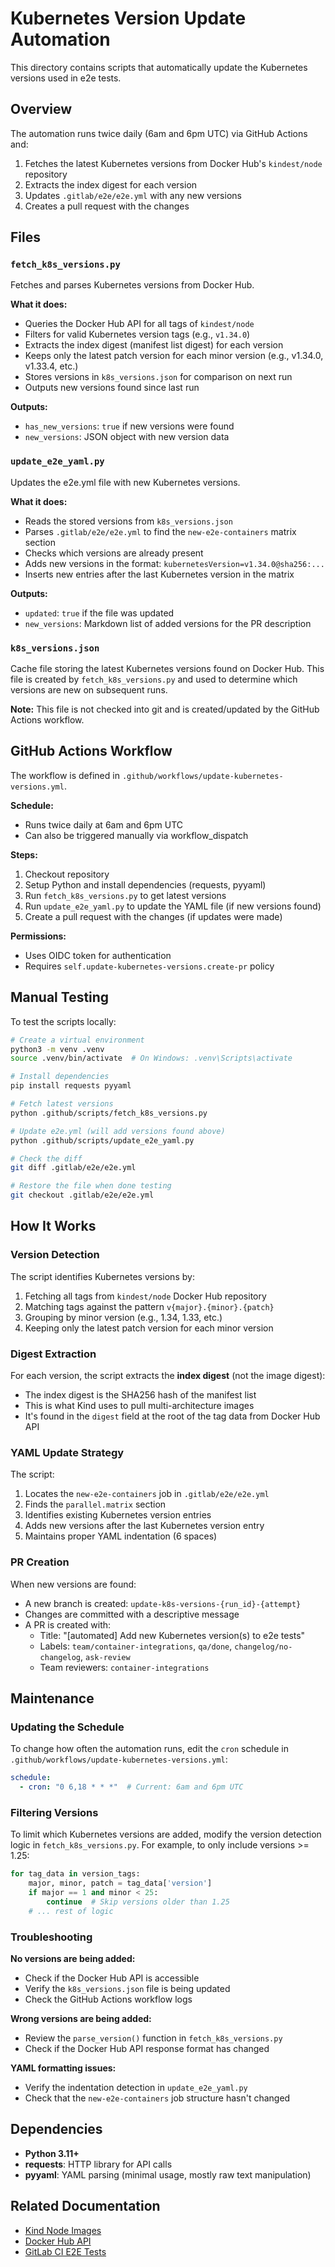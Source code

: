 # Kubernetes Version Update Automation

This directory contains scripts that automatically update the Kubernetes versions used in e2e tests.

## Overview

The automation runs twice daily (6am and 6pm UTC) via GitHub Actions and:
1. Fetches the latest Kubernetes versions from Docker Hub's `kindest/node` repository
2. Extracts the index digest for each version
3. Updates `.gitlab/e2e/e2e.yml` with any new versions
4. Creates a pull request with the changes

## Files

### `fetch_k8s_versions.py`
Fetches and parses Kubernetes versions from Docker Hub.

**What it does:**
- Queries the Docker Hub API for all tags of `kindest/node`
- Filters for valid Kubernetes version tags (e.g., `v1.34.0`)
- Extracts the index digest (manifest list digest) for each version
- Keeps only the latest patch version for each minor version (e.g., v1.34.0, v1.33.4, etc.)
- Stores versions in `k8s_versions.json` for comparison on next run
- Outputs new versions found since last run

**Outputs:**
- `has_new_versions`: `true` if new versions were found
- `new_versions`: JSON object with new version data

### `update_e2e_yaml.py`
Updates the e2e.yml file with new Kubernetes versions.

**What it does:**
- Reads the stored versions from `k8s_versions.json`
- Parses `.gitlab/e2e/e2e.yml` to find the `new-e2e-containers` matrix section
- Checks which versions are already present
- Adds new versions in the format: `kubernetesVersion=v1.34.0@sha256:...`
- Inserts new entries after the last Kubernetes version in the matrix

**Outputs:**
- `updated`: `true` if the file was updated
- `new_versions`: Markdown list of added versions for the PR description

### `k8s_versions.json`
Cache file storing the latest Kubernetes versions found on Docker Hub. This file is created by `fetch_k8s_versions.py` and used to determine which versions are new on subsequent runs.

**Note:** This file is not checked into git and is created/updated by the GitHub Actions workflow.

## GitHub Actions Workflow

The workflow is defined in `.github/workflows/update-kubernetes-versions.yml`.

**Schedule:**
- Runs twice daily at 6am and 6pm UTC
- Can also be triggered manually via workflow_dispatch

**Steps:**
1. Checkout repository
2. Setup Python and install dependencies (requests, pyyaml)
3. Run `fetch_k8s_versions.py` to get latest versions
4. Run `update_e2e_yaml.py` to update the YAML file (if new versions found)
5. Create a pull request with the changes (if updates were made)

**Permissions:**
- Uses OIDC token for authentication
- Requires `self.update-kubernetes-versions.create-pr` policy

## Manual Testing

To test the scripts locally:

```bash
# Create a virtual environment
python3 -m venv .venv
source .venv/bin/activate  # On Windows: .venv\Scripts\activate

# Install dependencies
pip install requests pyyaml

# Fetch latest versions
python .github/scripts/fetch_k8s_versions.py

# Update e2e.yml (will add versions found above)
python .github/scripts/update_e2e_yaml.py

# Check the diff
git diff .gitlab/e2e/e2e.yml

# Restore the file when done testing
git checkout .gitlab/e2e/e2e.yml
```

## How It Works

### Version Detection
The script identifies Kubernetes versions by:
1. Fetching all tags from `kindest/node` Docker Hub repository
2. Matching tags against the pattern `v{major}.{minor}.{patch}`
3. Grouping by minor version (e.g., 1.34, 1.33, etc.)
4. Keeping only the latest patch version for each minor version

### Digest Extraction
For each version, the script extracts the **index digest** (not the image digest):
- The index digest is the SHA256 hash of the manifest list
- This is what Kind uses to pull multi-architecture images
- It's found in the `digest` field at the root of the tag data from Docker Hub API

### YAML Update Strategy
The script:
1. Locates the `new-e2e-containers` job in `.gitlab/e2e/e2e.yml`
2. Finds the `parallel.matrix` section
3. Identifies existing Kubernetes version entries
4. Adds new versions after the last Kubernetes version entry
5. Maintains proper YAML indentation (6 spaces)

### PR Creation
When new versions are found:
- A new branch is created: `update-k8s-versions-{run_id}-{attempt}`
- Changes are committed with a descriptive message
- A PR is created with:
  - Title: "[automated] Add new Kubernetes version(s) to e2e tests"
  - Labels: `team/container-integrations`, `qa/done`, `changelog/no-changelog`, `ask-review`
  - Team reviewers: `container-integrations`

## Maintenance

### Updating the Schedule
To change how often the automation runs, edit the `cron` schedule in `.github/workflows/update-kubernetes-versions.yml`:

```yaml
schedule:
  - cron: "0 6,18 * * *"  # Current: 6am and 6pm UTC
```

### Filtering Versions
To limit which Kubernetes versions are added, modify the version detection logic in `fetch_k8s_versions.py`. For example, to only include versions >= 1.25:

```python
for tag_data in version_tags:
    major, minor, patch = tag_data['version']
    if major == 1 and minor < 25:
        continue  # Skip versions older than 1.25
    # ... rest of logic
```

### Troubleshooting

**No versions are being added:**
- Check if the Docker Hub API is accessible
- Verify the `k8s_versions.json` file is being updated
- Check the GitHub Actions workflow logs

**Wrong versions are being added:**
- Review the `parse_version()` function in `fetch_k8s_versions.py`
- Check if the Docker Hub API response format has changed

**YAML formatting issues:**
- Verify the indentation detection in `update_e2e_yaml.py`
- Check that the `new-e2e-containers` job structure hasn't changed

## Dependencies

- **Python 3.11+**
- **requests**: HTTP library for API calls
- **pyyaml**: YAML parsing (minimal usage, mostly raw text manipulation)

## Related Documentation

- [Kind Node Images](https://hub.docker.com/r/kindest/node/tags)
- [Docker Hub API](https://docs.docker.com/docker-hub/api/latest/)
- [GitLab CI E2E Tests](.gitlab/e2e/e2e.yml)

